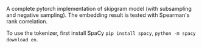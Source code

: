 A complete pytorch implementation of skipgram model (with subsampling and negative sampling).
The embedding result is tested with Spearman's rank correlation.

To use the tokenizer, first install SpaCy `pip install spacy`, `python -m spacy download en`.
